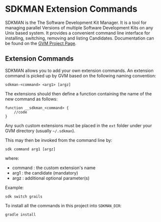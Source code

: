 # SDKMAN Extension Commands

SDKMAN is the The Software Development Kit Manager. It is a tool for managing parallel Versions of multiple Software Development Kits on any Unix based system. It provides a convenient command line interface for installing, switching, removing and listing Candidates. Documentation can be found on the [GVM Project Page](http://gvmtool.net).

## Extension Commands

SDKMAN allows you to add your own extension commands. An extension command is picked up by GVM based on the following naming convention:

    sdkman-<command> <arg1> [argz]

The extensions should then define a function containing the name of the new command as follows:

	function __sdkman_<command> {
		//code
	}

Any such custom extensions must be placed in the `ext` folder under your GVM directory (usually `~/.sdkman`).

This may then be invoked from the command line by:

    sdk command arg1 [argz]

where:
* command : the custom extension's name
* arg1 : the candidate (mandatory)
* argz : additional optional parameter(s)

Example:

    sdk switch grails


To install all the commands in this project into `SDKMAN_DIR`:

    gradle install
